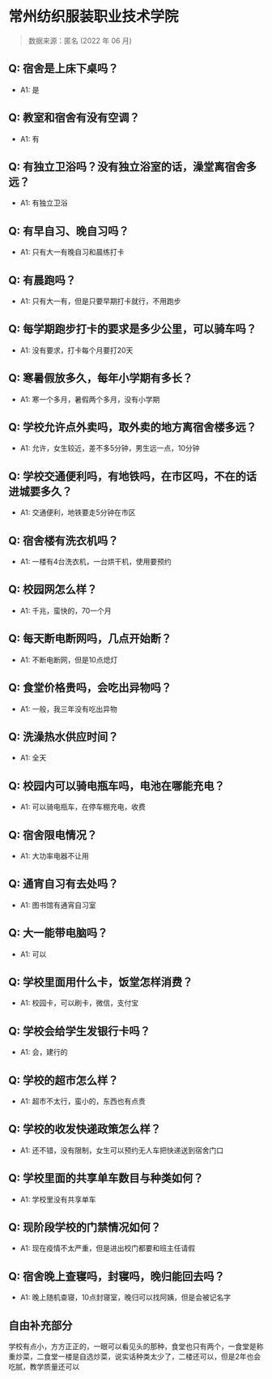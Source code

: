 # 常州纺织服装职业技术学院

> 数据来源：匿名 (2022 年 06 月)

## Q: 宿舍是上床下桌吗？

- A1: 是

## Q: 教室和宿舍有没有空调？

- A1: 有

## Q: 有独立卫浴吗？没有独立浴室的话，澡堂离宿舍多远？

- A1: 有独立卫浴

## Q: 有早自习、晚自习吗？

- A1: 只有大一有晚自习和晨练打卡

## Q: 有晨跑吗？

- A1: 只有大一有，但是只要早期打卡就行，不用跑步

## Q: 每学期跑步打卡的要求是多少公里，可以骑车吗？

- A1: 没有要求，打卡每个月要打20天

## Q: 寒暑假放多久，每年小学期有多长？

- A1: 寒一个多月，暑假两个多月，没有小学期

## Q: 学校允许点外卖吗，取外卖的地方离宿舍楼多远？

- A1: 允许，女生较近，差不多5分钟，男生远一点，10分钟

## Q: 学校交通便利吗，有地铁吗，在市区吗，不在的话进城要多久？

- A1: 交通便利，地铁要走5分钟在市区

## Q: 宿舍楼有洗衣机吗？

- A1: 一楼有4台洗衣机，一台烘干机，使用要预约

## Q: 校园网怎么样？

- A1: 千兆，蛮快的，70一个月

## Q: 每天断电断网吗，几点开始断？

- A1: 不断电断网，但是10点熄灯

## Q: 食堂价格贵吗，会吃出异物吗？

- A1: 一般，我三年没有吃出异物

## Q: 洗澡热水供应时间？

- A1: 全天

## Q: 校园内可以骑电瓶车吗，电池在哪能充电？

- A1: 可以骑电瓶车，在停车棚充电，收费

## Q: 宿舍限电情况？

- A1: 大功率电器不让用

## Q: 通宵自习有去处吗？

- A1: 图书馆有通宵自习室

## Q: 大一能带电脑吗？

- A1: 可以

## Q: 学校里面用什么卡，饭堂怎样消费？

- A1: 校园卡，可以刷卡，微信，支付宝

## Q: 学校会给学生发银行卡吗？

- A1: 会，建行的

## Q: 学校的超市怎么样？

- A1: 超市不太行，蛮小的，东西也有点贵

## Q: 学校的收发快递政策怎么样？

- A1: 还不错，没有限制，女生可以预约无人车把快递送到宿舍门口

## Q: 学校里面的共享单车数目与种类如何？

- A1: 学校里没有共享单车

## Q: 现阶段学校的门禁情况如何？

- A1: 现在疫情不太严重，但是进出校门都要和班主任请假

## Q: 宿舍晚上查寝吗，封寝吗，晚归能回去吗？

- A1: 晚上随机查寝，10点封寝室，晚归可以找阿姨，但是会被记名字

## 自由补充部分

学校有点小，方方正正的，一眼可以看见头的那种，食堂也只有两个，一食堂是称重炒菜，二食堂一楼是自选炒菜，说实话种类太少了，二楼还可以，但是2年也会吃腻，教学质量还可以
